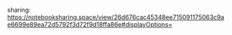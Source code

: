 sharing: https://notebooksharing.space/view/26d676cac45348ee715091175063c9ae6699e89ea72d5792f3d72f9d18ffa86e#displayOptions=
